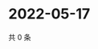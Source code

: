 # 2022-05-17

共 0 条

<!-- BEGIN WEIBO -->
<!-- 最后更新时间 Tue May 17 2022 13:20:32 GMT+0800 (China Standard Time) -->

<!-- END WEIBO -->

